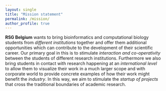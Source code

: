 ```yaml
---
layout: single
title: "Mission statement"
permalink: /mission/
author_profile: true
---
```


**RSG Belgium** wants to bring bioinformatics and computational biology students from *different institutions* together and offer them additional opportunities which can contribute to the development of their scientific career. Our primary goal in this is to stimulate *interaction and co-operativity* between the students of different research institutions. Furthermore we also bring students in contact with research happening at an *international level* to allow them to visualize their work in a much larger scope and with corporate world to provide concrete examples of how their work might benefit the *industry*. In this way, we aim to stimulate the *startup of projects* that cross the traditional boundaries of academic research.
